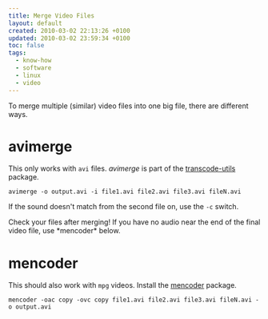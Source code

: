 ```yaml
---
title: Merge Video Files
layout: default
created: 2010-03-02 22:13:26 +0100
updated: 2010-03-02 23:59:34 +0100
toc: false
tags:
  - know-how
  - software
  - linux
  - video
---
```

To merge multiple (similar) video files into one big file, there are different ways.


avimerge
========

This only works with `avi` files. *avimerge* is part of the [transcode-utils](apt://transcode-utils) package.

    avimerge -o output.avi -i file1.avi file2.avi file3.avi fileN.avi

If the sound doesn't match from the second file on, use the `-c` switch.

<p><div class="noteimportant" markdown="1">
Check your files after merging! If you have no audio near the end of the final video file, use *mencoder* below.
</div></p>


mencoder
========

This should also work with `mpg` videos. Install the [mencoder](apt://mencoder) package.

    mencoder -oac copy -ovc copy file1.avi file2.avi file3.avi fileN.avi -o output.avi
